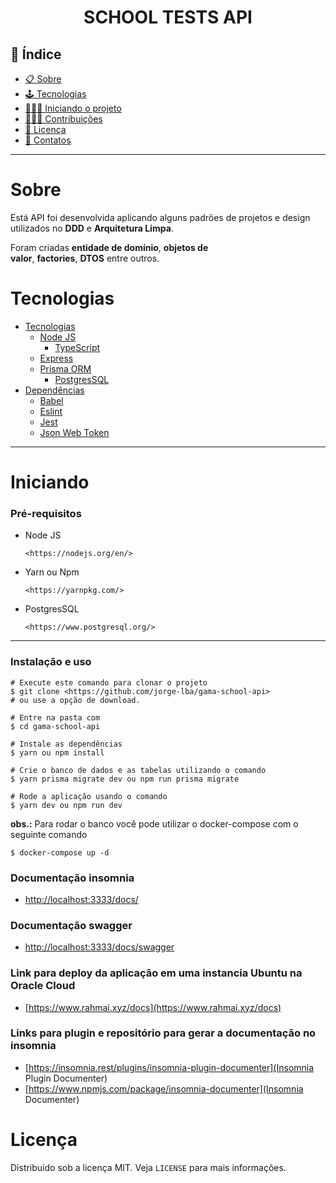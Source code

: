 <h1 align="center">SCHOOL TESTS API</h1>

## 📕 Índice

- [📋 Sobre](https://www.notion.so/6912888ddd5e45ffaae4b9111d22d566)
- [🕹 Tecnologias](https://www.notion.so/6912888ddd5e45ffaae4b9111d22d566)
- [🧑🏽‍💻 Iniciando o projeto](https://www.notion.so/6912888ddd5e45ffaae4b9111d22d566)
- [👨🏽‍🔧 Contribuições](https://www.notion.so/6912888ddd5e45ffaae4b9111d22d566)
- [📝 Licença](https://www.notion.so/6912888ddd5e45ffaae4b9111d22d566)
- [🦸 Contatos](https://www.notion.so/6912888ddd5e45ffaae4b9111d22d566)

<hr>

<!-- About -->

# Sobre

Está API foi desenvolvida aplicando alguns padrões de projetos e design utilizados no **DDD** e **Arquitetura Limpa**.

Foram criadas **entidade de domínio**, **objetos de valor**, **factories**, **DTOS** entre outros.

<!-- TECHNOLOGIES -->

# Tecnologias

- [Tecnologias](https://www.notion.so/6912888ddd5e45ffaae4b9111d22d566)
    - [Node JS](https://nodejs.org/en/)
        - [TypeScript](https://www.typescriptlang.org/)
    - [Express](https://expressjs.com/pt-br/)
    - [Prisma ORM](https://www.prisma.io/)
        - [PostgresSQL](https://www.postgresql.org/)
- [Dependências](https://www.notion.so/6912888ddd5e45ffaae4b9111d22d566)
    - [Babel](https://babeljs.io/)
    - [Eslint](https://eslint.org/)
    - [Jest](https://jestjs.io/pt-BR/)
    - [Json Web Token](https://jwt.io/)

<hr>

<!-- TECHNOLOGIES -->

# Iniciando

### Pré-requisitos

- Node JS
    
    ```
    <https://nodejs.org/en/>
    
    ```
    
- Yarn ou Npm
    
    ```
    <https://yarnpkg.com/>
    
    ```
    
- PostgresSQL
    
    ```
    <https://www.postgresql.org/>
    
    ```
    

<hr>

### Instalação e uso

```
# Execute este comando para clonar o projeto
$ git clone <https://github.com/jorge-lba/gama-school-api>
# ou use a opção de download.

# Entre na pasta com
$ cd gama-school-api

# Instale as dependências
$ yarn ou npm install

# Crie o banco de dados e as tabelas utilizando o comando
$ yarn prisma migrate dev ou npm run prisma migrate

# Rode a aplicação usando o comando
$ yarn dev ou npm run dev

```
**obs.:** Para rodar o banco você pode utilizar o docker-compose com o seguinte comando
```
$ docker-compose up -d
```

### Documentação insomnia

- [http://localhost:3333/docs/](http://localhost:3333/docs/)

### Documentação swagger

- [http://localhost:3333/docs/swagger](http://localhost:3333/docs/swagger)

### Link para deploy da aplicação em uma instancia Ubuntu na Oracle Cloud

- [https://www.rahmai.xyz/docs](https://www.rahmai.xyz/docs)

### Links para plugin e repositório para gerar a documentação no insomnia
- [https://insomnia.rest/plugins/insomnia-plugin-documenter](Insomnia Plugin Documenter)
- [https://www.npmjs.com/package/insomnia-documenter](Insomnia Documenter)


<!-- LICENSE -->


# Licença

Distribuído sob a licença MIT. Veja `LICENSE` para mais informações.
